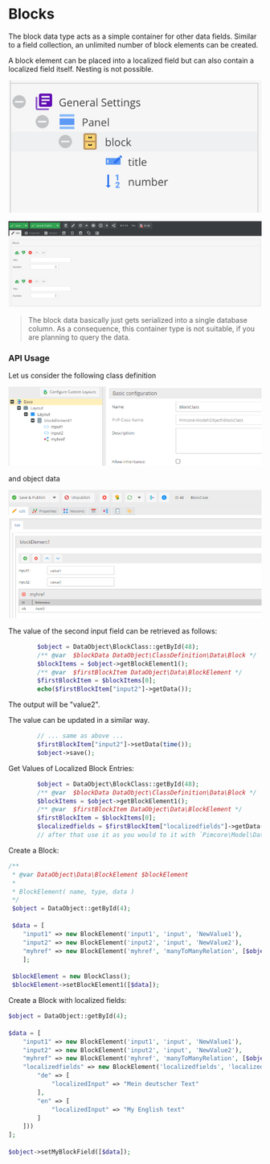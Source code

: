 # Blocks

The block data type acts as a simple container for other data fields. 
Similar to a field collection, an unlimited number of block elements can be created.

A block element can be placed into a localized field but can also contain a localized field itself. 
Nesting is not possible.

![Block data type](../../../img/ObjectsBlocks_data_container.png)

![Block, edit peview](../../../img/ObjectsBlocks_edit_preview.png)


> The block data basically just gets serialized into a single database column. 
> As a consequence, this container type is not suitable, if you are planning to query the data.

### API Usage

Let us consider the following class definition

![Class Definition](../../../img/block-classdefinition.png)

and object data
 
 ![Class Definition](../../../img/block-values.png)

The value of the second input field can be retrieved as follows:

```php
        $object = DataObject\BlockClass::getById(48);
        /** @var  $blockData DataObject\ClassDefinition\Data\Block */
        $blockItems = $object->getBlockElement1();
        /** @var  $firstBlockItem DataObject\Data\BlockElement */
        $firstBlockItem = $blockItems[0];
        echo($firstBlockItem["input2"]->getData());
```

The output will be "value2".

The value can be updated in a similar way.

```php
        // ... same as above ...
        $firstBlockItem["input2"]->setData(time());
        $object->save();
```

Get Values of Localized Block Entries:

```php
        $object = DataObject\BlockClass::getById(48);
        /** @var  $blockData DataObject\ClassDefinition\Data\Block */
        $blockItems = $object->getBlockElement1();
        /** @var  $firstBlockItem DataObject\Data\BlockElement */
        $firstBlockItem = $blockItems[0];
        $localizedfields = $firstBlockItem["localizedfields"]->getData();
        // after that use it as you would to it with `Pimcore\Model\DataObject\LocalizedField::getLocalizedValue`
```

Create a Block:

```php
/** 
 * @var DataObject\Data\BlockElement $blockElement 
 * 
 * BlockElement( name, type, data )
 */
 $object = DataObject::getById(4);
 
 $data = [
    "input1" => new BlockElement('input1', 'input', 'NewValue1'),
    "input2" => new BlockElement('input2', 'input', 'NewValue2'),
    "myhref" => new BlockElement('myhref', 'manyToManyRelation', [$object])
    ];
 
 $blockElement = new BlockClass();
 $blockElement->setBlockElement1([$data]);
```

Create a Block with localized fields:
```php
$object = DataObject::getById(4);

$data = [
    "input1" => new BlockElement('input1', 'input', 'NewValue1'),
    "input2" => new BlockElement('input2', 'input', 'NewValue2'),
    "myhref" => new BlockElement('myhref', 'manyToManyRelation', [$object]),
    "localizedfields" => new BlockElement('localizedfields', 'localizedfields', new Localizedfield([
        "de" => [
            "localizedInput" => "Mein deutscher Text"
        ],
        "en" => [
            "localizedInput" => "My English text"
        ]
    ]))
];

$object->setMyBlockField([$data]); 
```
